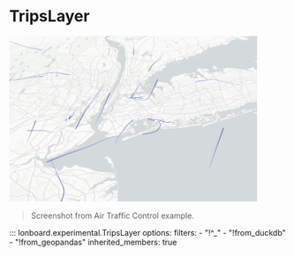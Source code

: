 # TripsLayer

<img src="../../../assets/air-traffic-control.gif" height="300px">

> Screenshot from Air Traffic Control example.

::: lonboard.experimental.TripsLayer
    options:
      filters:
        - "!^_"
        - "!from_duckdb"
        - "!from_geopandas"
      inherited_members: true
